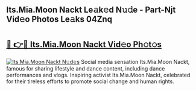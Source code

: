 ## Its.Mia.Moon Nackt Le𝚊k𝚎d N𝚞𝚍e - Part-Njt Vid𝚎o Photos Le𝚊ks 04Znq

# <h2><a href="http://fb6n1f2.evod.top/?m=Its.Mia.Moon+Nackt">🔗 👉🔴 Its.Mia.Moon Nackt Vid𝚎o Ph𝚘t𝚘s</a></h2>

[![Its.Mia.Moon Nackt N𝚞d𝚎s](https://i.imgur.com/8V9OHl7.gif)](http://fb6n1f2.evod.top/?m=Its.Mia.Moon+Nackt)
Social media sensation Its.Mia.Moon Nackt, famous for sharing lifestyle and dance content, including dance performances and vlogs. Inspiring activist Its.Mia.Moon Nackt, celebrated for their tireless efforts to promote social change and human rights. 
